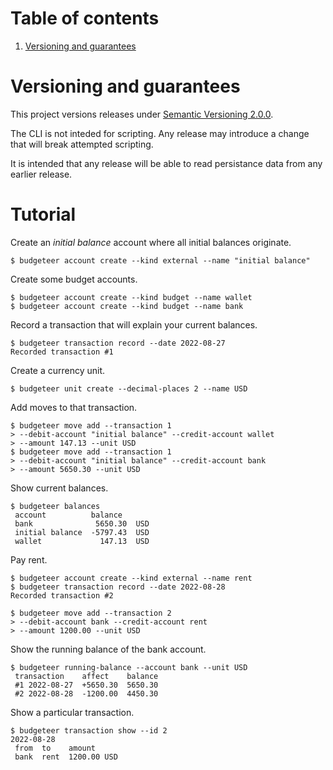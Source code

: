 <!-- TOC -->

# Table of contents

1. [Versioning and guarantees](#versioning-and-guarantees)
<!-- TOC -->

# Versioning and guarantees

This project versions releases under [Semantic Versioning 2.0.0][semver].

The CLI is not inteded for scripting.
Any release may introduce a change that will break attempted scripting.

It is intended that any release will be able to read persistance data from any earlier release.

# Tutorial

Create an _initial balance_ account where all initial balances originate.

```console
$ budgeteer account create --kind external --name "initial balance"
```

Create some budget accounts.

```console
$ budgeteer account create --kind budget --name wallet
$ budgeteer account create --kind budget --name bank
```

Record a transaction that will explain your current balances.

```console
$ budgeteer transaction record --date 2022-08-27
Recorded transaction #1

```

Create a currency unit.

```console
$ budgeteer unit create --decimal-places 2 --name USD
```

Add moves to that transaction.

```console
$ budgeteer move add --transaction 1
> --debit-account "initial balance" --credit-account wallet
> --amount 147.13 --unit USD
$ budgeteer move add --transaction 1
> --debit-account "initial balance" --credit-account bank
> --amount 5650.30 --unit USD
```

Show current balances.

```console
$ budgeteer balances
 account          balance       
 bank              5650.30  USD 
 initial balance  -5797.43  USD 
 wallet             147.13  USD 

```

Pay rent.

```console
$ budgeteer account create --kind external --name rent
$ budgeteer transaction record --date 2022-08-28
Recorded transaction #2

$ budgeteer move add --transaction 2
> --debit-account bank --credit-account rent
> --amount 1200.00 --unit USD
```

Show the running balance of the bank account.

```console
$ budgeteer running-balance --account bank --unit USD
 transaction    affect    balance 
 #1 2022-08-27  +5650.30  5650.30 
 #2 2022-08-28  -1200.00  4450.30 

```

Show a particular transaction.

```console
$ budgeteer transaction show --id 2
2022-08-28
 from  to    amount      
 bank  rent  1200.00 USD 

```

[semver]: https://semver.org/spec/v2.0.0.html
